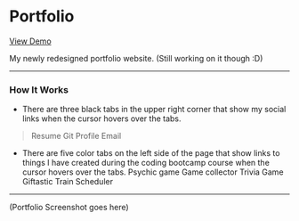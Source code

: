 # Portfolio

[View Demo](https://www.charlenerigby.com/)

My newly redesigned portfolio website.
(Still working on it though :D)

- - - -

### How It Works

  * There are three black tabs in the upper right corner that show my social links when the cursor hovers over the tabs.
  > Resume
  > Git Profile
  > Email

  * There are five color tabs on the left side of the page that show links to things I have created during the coding bootcamp course when the cursor hovers over the tabs.
  Psychic game
  Game collector
  Trivia Game
  Giftastic
  Train Scheduler
  
  - - - -
  
  (Portfolio Screenshot goes here)